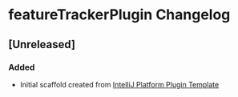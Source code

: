 <!-- Keep a Changelog guide -> https://keepachangelog.com -->

# featureTrackerPlugin Changelog

## [Unreleased]
### Added
- Initial scaffold created from [IntelliJ Platform Plugin Template](https://github.com/JetBrains/intellij-platform-plugin-template)
